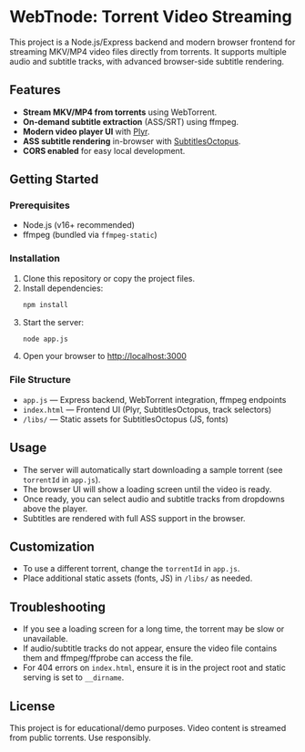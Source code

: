 # WebTnode: Torrent Video Streaming

This project is a Node.js/Express backend and modern browser frontend for streaming MKV/MP4 video files directly from torrents. It supports multiple audio and subtitle tracks, with advanced browser-side subtitle rendering.

## Features

- **Stream MKV/MP4 from torrents** using WebTorrent.
- **On-demand subtitle extraction** (ASS/SRT) using ffmpeg.
- **Modern video player UI** with [Plyr](https://github.com/sampotts/plyr).
- **ASS subtitle rendering** in-browser with [SubtitlesOctopus](https://github.com/CCExtractor/SubtitlesOctopus).
- **CORS enabled** for easy local development.

## Getting Started

### Prerequisites
- Node.js (v16+ recommended)
- ffmpeg (bundled via `ffmpeg-static`)

### Installation
1. Clone this repository or copy the project files.
2. Install dependencies:
   ```sh
   npm install
   ```
3. Start the server:
   ```sh
   node app.js
   ```
4. Open your browser to [http://localhost:3000](http://localhost:3000)

### File Structure
- `app.js` — Express backend, WebTorrent integration, ffmpeg endpoints
- `index.html` — Frontend UI (Plyr, SubtitlesOctopus, track selectors)
- `/libs/` — Static assets for SubtitlesOctopus (JS, fonts)

## Usage
- The server will automatically start downloading a sample torrent (see `torrentId` in `app.js`).
- The browser UI will show a loading screen until the video is ready.
- Once ready, you can select audio and subtitle tracks from dropdowns above the player.
- Subtitles are rendered with full ASS support in the browser.

## Customization
- To use a different torrent, change the `torrentId` in `app.js`.
- Place additional static assets (fonts, JS) in `/libs/` as needed.

## Troubleshooting
- If you see a loading screen for a long time, the torrent may be slow or unavailable.
- If audio/subtitle tracks do not appear, ensure the video file contains them and ffmpeg/ffprobe can access the file.
- For 404 errors on `index.html`, ensure it is in the project root and static serving is set to `__dirname`.

## License
This project is for educational/demo purposes. Video content is streamed from public torrents. Use responsibly.
